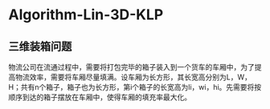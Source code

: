 # Algorithm-Lin-3D-KLP
## 三维装箱问题
物流公司在流通过程中，需要将打包完毕的箱子装入到一个货车的车厢中，为了提高物流效率，需要将车厢尽量填满。设车厢为长方形，其长宽高分别为L，W，H；共有n个箱子，箱子也为长方形，第i个箱子的长宽高为li，wi，hi。先需要将按顺序到达的箱子摆放在车厢中，使得车厢的填充率最大化。
